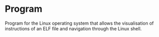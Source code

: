 # Program
Program for the Linux operating system that allows the visualisation of instructions of an ELF file and navigation through the Linux shell.
